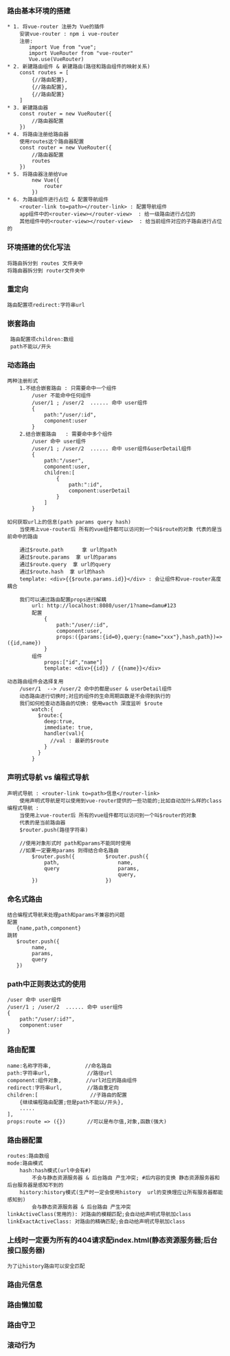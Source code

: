 ### 路由基本环境的搭建
    * 1. 将vue-router 注册为 Vue的插件
        安装vue-router : npm i vue-router
        注册:
           import Vue from "vue";
           import VueRouter from "vue-router"
           Vue.use(VueRouter)
    * 2. 新建路由组件 & 新建路由(路径和路由组件的映射关系)
        const routes = [
            {//路由配置},
            {//路由配置},
            {//路由配置}
        ]
    * 3. 新建路由器
        const router = new VueRouter({
            //路由器配置
        })
    * 4. 将路由注册给路由器
        使用routes这个路由器配置
        const router = new VueRouter({
            //路由器配置
            routes
        })
    * 5. 将路由器注册给Vue
            new Vue({
                router
            })
    * 6. 为路由组件进行占位 & 配置导航组件
        <router-link to=path></router-link> : 配置导航组件
        app组件中的<router-view></router-view>  : 给一级路由进行占位的
        其他组件中的<router-view></router-view>  : 给当前组件对应的子路由进行占位的


### 环境搭建的优化写法
    将路由拆分到 routes 文件夹中
    将路由器拆分到 router文件夹中

### 重定向
    路由配置项redirect:字符串url

### 嵌套路由
     路由配置项children:数组
     path不能以/开头

### 动态路由
    两种注册形式
        1.不结合嵌套路由 : 只需要命中一个组件
            /user 不能命中任何组件
            /user/1 ; /user/2  ...... 命中 user组件
            {
                path:"/user/:id",
                component:user
            }
        2.结合嵌套路由   : 需要命中多个组件
            /user 命中 user组件
            /user/1 ; /user/2  ...... 命中 user组件&userDetail组件
            {
                path:"/user",
                component:user,
                children:[
                    {
                        path:":id",
                        component:userDetail
                    }
                ]
            }
    
    如何获取url上的信息(path params query hash)
        当使用上vue-router后 所有的vue组件都可以访问到一个叫$route的对象 代表的是当前命中的路由
    
        通过$route.path      拿 url的path
        通过$route.params  拿 url的params
        通过$route.query  拿 url的query
        通过$route.hash  拿 url的hash
        template: <div>{{$route.params.id}}</div> : 会让组件和vue-router高度耦合
    
        我们可以通过路由配置props进行解耦
            url: http://localhost:8080/user/1?name=damu#123
            配置
                {
                    path:"/user/:id",
                    component:user,
                    props:({params:{id=0},query:{name="xxx"},hash,path})=>({id,name})
                }
            组件
                props:["id","name"]
                template: <div>{{id}} / {{name}}</div>
    
    动态路由组件会选择复用
        /user/1  --> /user/2 命中的都是user & userDetail组件
        动态路由进行切换时;对应的组件的生命周期函数是不会得到执行的
        我们如何检查动态路由的切换: 使用wacth 深度监听 $route
            watch:{
              $route:{
                deep:true,
                immediate: true,
                handler(val){
                  //val : 最新的$route
                }
              }
            }

### 声明式导航 vs 编程式导航

    声明式导航 : <router-link to=path>信息</router-link>
        使用声明式导航是可以使用到vue-router提供的一些功能的;比如自动加什么样的class
    编程式导航 :
        当使用上vue-router后 所有的vue组件都可以访问到一个叫$router的对象
        代表的是当前路由器
        $router.push(路径字符串)
    
        //使用对象形式时 path和params不能同时使用
        //如果一定要用params 则得结合命名路由
            $router.push({          $router.push({
                path,                   name,
                query                   params,
                                        query,
            })                      })


### 命名式路由
    结合编程式导航来处理path和params不兼容的问题
    配置
       {name,path,component}
    跳转
       $router.push({
            name,
            params,
            query
       })


### path中正则表达式的使用
    /user 命中 user组件
    /user/1 ; /user/2  ...... 命中 user组件
    {
        path:"/user/:id?",
        component:user
    }

### 路由配置
    name:名称字符串,           //命名路由
    path:字符串url,            //路径url
    component:组件对象,        //url对应的路由组件
    redirect:字符串url,        //路由重定向
    children:[                 //子路由的配置
        {继续编程路由配置;但是path不能以/开头},
        .....
    ],
    props:route => ({})       //可以是布尔值,对象,函数(强大)


### 路由器配置
    routes:路由数组
    mode:路由模式
        hash:hash模式(url中会有#)
            不会与静态资源服务器 & 后台路由 产生冲突; #后内容的变换 静态资源服务器和后台服务器是感知不到的
        history:history模式(生产时一定会使用history  url的变换理应让所有服务器都能感知到)
            会与静态资源服务器 & 后台路由 产生冲突
    linkActiveClass(常用的): 对路由的模糊匹配;会自动给声明式导航加class
    linkExactActiveClass: 对路由的精确匹配;会自动给声明式导航加class


### 上线时一定要为所有的404请求配index.html(静态资源服务器;后台接口服务器)
    为了让history路由可以安全匹配

### 路由元信息
### 路由懒加载
### 路由守卫
### 滚动行为


